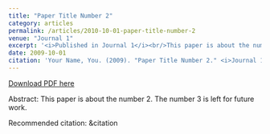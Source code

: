 ```yaml
---
title: "Paper Title Number 2"
category: articles
permalink: /articles/2010-10-01-paper-title-number-2
venue: "Journal 1"
excerpt: '<i>Published in Journal 1</i><br/>This paper is about the number 2. The number 3 is left for future work.'
date: 2009-10-01
citation: 'Your Name, You. (2009). "Paper Title Number 2." <i>Journal 1</i>. 1(2). http://academicpages.github.io/papers/paper2.pdf'
---
```


<a href='http://academicpages.github.io/papers/paper2.pdf'>Download PDF here</a>

Abstract: This paper is about the number 2. The number 3 is left for future work.

Recommended citation: &citation